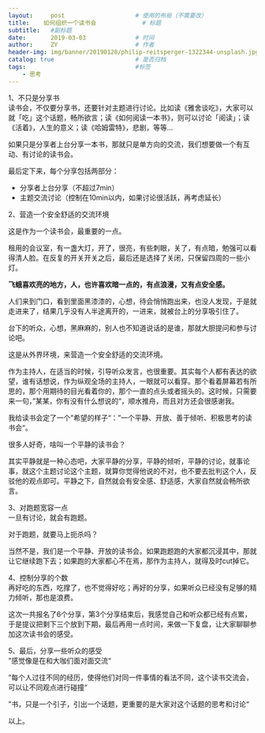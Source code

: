 ```yaml
---
layout:     post                    # 使用的布局（不需要改）
title:    如何组织一个读书会             # 标题 
subtitle:   #副标题
date:       2019-03-03              # 时间
author:     ZY                      # 作者
header-img: img/banner/20190128/philip-reitsperger-1322344-unsplash.jpg    #这篇文章标题背景图片
catalog: true                       # 是否归档
tags:                               #标签
    - 思考
---
```


1、不只是分享书  
读书会，不仅要分享书，还要针对主题进行讨论。比如读《雅舍谈吃》，大家可以就「吃」这个话题，畅所欲言；读《如何阅读一本书》，则可以讨论「阅读」；读《活着》，人生的意义；读《哈姆雷特》，悲剧，等等...  

如果只是分享者上台分享一本书，那就只是单方向的交流，我们想要做一个有互动、有讨论的读书会。  

最后定下来，每个分享包括两部分：  
- 分享者上台分享（不超过7min） 
- 主题交流讨论（控制在10min以内，如果讨论很活跃，再考虑延长）

2、营造一个安全舒适的交流环境  

这是作为一个读书会，最重要的一点。  

租用的会议室，有一盏大灯，开了，很亮，有些刺眼，关了，有点暗，勉强可以看得清人脸。在反复的开关开关之后，最后还是选择了关闭，只保留四周的一些小灯。  

**飞蛾喜欢亮的地方，人，也许喜欢暗一点的，有点浪漫，又有点安全感。**  

人们来到门口，看到里面黑漆漆的，心想，待会悄悄跑出来，也没人发现，于是就走进来了，结果几乎没有人半途离开的，一进来，就被台上的分享吸引住了。  

台下的听众，心想，黑麻麻的，别人也不知道说话的是谁，那就大胆提问和参与讨论吧。  

这是从外界环境，来营造一个安全舒适的交流环境。  

作为主持人，在适当的时候，引导听众发言，也很重要。其实每个人都有表达的欲望，谁有话想说，作为纵观全场的主持人，一眼就可以看穿。那个看着屏幕若有所思的，那个用期待的目光看着你的，那个一直的点头或者摇头的。这时候，只需要来一句，”某某，你有没有什么想说的“，顺水推舟，而且对方还会很感谢我。  

我给读书会定了一个”希望的样子“：”一个平静、开放、善于倾听、积极思考的读书会“。  

很多人好奇，啥叫一个平静的读书会？  

其实平静就是一种心态吧，大家平静的分享，平静的倾听，平静的讨论，就事论事，就这个主题讨论这个主题，就算你觉得他说的不对，也不要去批判这个人，反驳他的观点即可。平静之下，自然就会有安全感、舒适感，大家自然就会畅所欲言。  

3、对跑题宽容一点  
一旦有讨论，就会有跑题。  

对于跑题，就要马上扼杀吗？  

当然不是，我们是一个平静、开放的读书会。如果跑题跑的大家都沉浸其中，那就让它继续跑下去；如果跑的大家都心不在焉，那作为主持人，就得及时cut掉它。  

4、控制分享的个数  
再好吃的东西，吃撑了，也不觉得好吃；再好的分享，如果听众已经没有足够的精力倾听，那也是浪费。  

这次一共报名了6个分享，第3个分享结束后，我感觉自己和听众都已经有点累，于是提议把剩下三个放到下期，最后再用一点时间，来做一下复盘，让大家聊聊参加这次读书会的感受。  

5、最后，分享一些听众的感受  
”感觉像是在和大咖们面对面交流“  

”每个人过往不同的经历，使得他们对同一件事情的看法不同，这个读书交流会，可以让不同观点进行碰撞“  

”书，只是一个引子，引出一个话题，更重要的是大家对这个话题的思考和讨论“  



以上。  



















